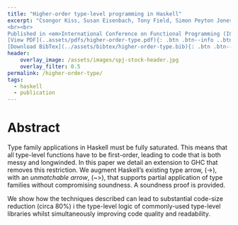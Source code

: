 ```yaml
---
title: "Higher-order type-level programming in Haskell"
excerpt: "Csongor Kiss, Susan Eisenbach, Tony Field, Simon Peyton Jones
<br><br>
Published in <em>International Conference on Functional Programming (ICFP'19)</em> by ACM <br><br>
[View PDF](..assets/pdfs/higher-order-type.pdf){: .btn .btn--info ..btn--large}
[Download BibTex](../assets/bibtex/higher-order-type.bib){: .btn .btn--info ..btn--large}"
header:
    overlay_image: /assets/images/spj-stock-header.jpg
    overlay_filter: 0.5
permalink: /higher-order-type/
tags:
  - haskell 
  - publication
---
```


# Abstract
Type family applications in Haskell must be fully saturated. This means that all type-level functions have to be first-order, leading to code that is both messy and longwinded. In this paper we detail an extension to GHC that removes this restriction. We augment Haskell’s existing type arrow, (->), with an  _unmatchable arrow_, (~>), that supports partial application of type families without compromising soundness. A soundness proof is provided.

We show how the techniques described can lead to substantial code-size reduction (circa 80%) i the type-level logic of commonly-used type-level libraries whilst simultaneously improving code quality and readability.

